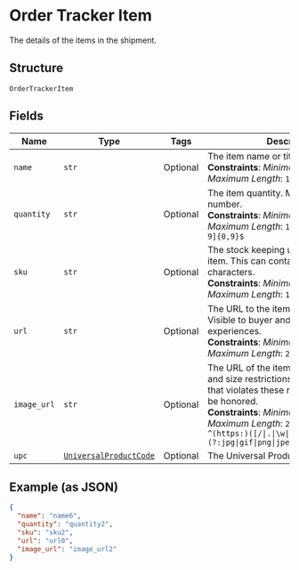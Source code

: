 
# Order Tracker Item

The details of the items in the shipment.

## Structure

`OrderTrackerItem`

## Fields

| Name | Type | Tags | Description |
|  --- | --- | --- | --- |
| `name` | `str` | Optional | The item name or title.<br>**Constraints**: *Minimum Length*: `1`, *Maximum Length*: `127` |
| `quantity` | `str` | Optional | The item quantity. Must be a whole number.<br>**Constraints**: *Minimum Length*: `1`, *Maximum Length*: `10`, *Pattern*: `^[1-9][0-9]{0,9}$` |
| `sku` | `str` | Optional | The stock keeping unit (SKU) for the item. This can contain unicode characters.<br>**Constraints**: *Minimum Length*: `1`, *Maximum Length*: `127` |
| `url` | `str` | Optional | The URL to the item being purchased. Visible to buyer and used in buyer experiences.<br>**Constraints**: *Minimum Length*: `1`, *Maximum Length*: `2048` |
| `image_url` | `str` | Optional | The URL of the item's image. File type and size restrictions apply. An image that violates these restrictions will not be honored.<br>**Constraints**: *Minimum Length*: `1`, *Maximum Length*: `2048`, *Pattern*: `^(https:)([/\|.\|\w\|\s\|-])*\.(?:jpg\|gif\|png\|jpeg\|JPG\|GIF\|PNG\|JPEG)` |
| `upc` | [`UniversalProductCode`](../../doc/models/universal-product-code.md) | Optional | The Universal Product Code of the item. |

## Example (as JSON)

```json
{
  "name": "name6",
  "quantity": "quantity2",
  "sku": "sku2",
  "url": "url0",
  "image_url": "image_url2"
}
```

